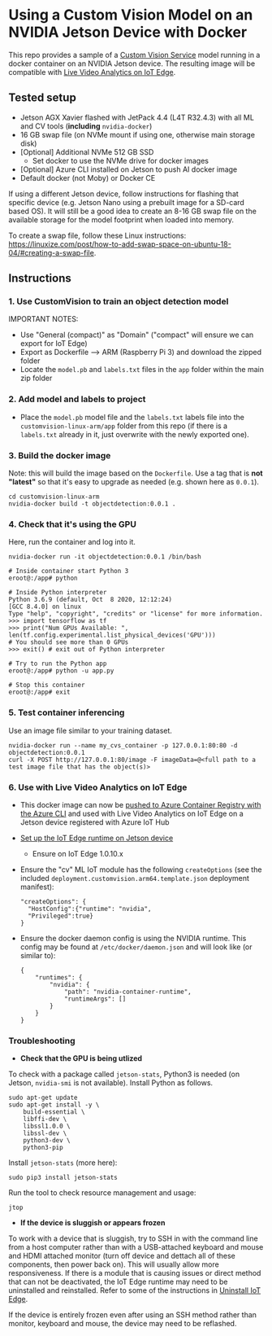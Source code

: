 # Using a Custom Vision Model on an NVIDIA Jetson Device with Docker

This repo provides a sample of a [Custom Vision Service](https://docs.microsoft.com/en-us/azure/cognitive-services/custom-vision-service/) model running in a docker container on an NVIDIA Jetson device.  The resulting image will be compatible with [Live Video Analytics on IoT Edge](https://docs.microsoft.com/en-us/azure/media-services/live-video-analytics-edge/).

## Tested setup

- Jetson AGX Xavier flashed with JetPack 4.4 (L4T R32.4.3) with all ML and CV tools (**including** `nvidia-docker`)
- 16 GB swap file (on NVMe mount if using one, otherwise main storage disk)
- [Optional] Additional NVMe 512 GB SSD
  - Set docker to use the NVMe drive for docker images
- [Optional] Azure CLI installed on Jetson to push AI docker image
- Default docker (not Moby) or Docker CE

If using a different Jetson device, follow instructions for flashing that specific device (e.g. Jetson Nano using a prebuilt image for a SD-card based OS).  It will still be a good idea to create an 8-16 GB swap file on the available storage for the model footprint when loaded into memory.

To create a swap file, follow these Linux instructions:  https://linuxize.com/post/how-to-add-swap-space-on-ubuntu-18-04/#creating-a-swap-file.

## Instructions

### 1. Use CustomVision to train an object detection model

IMPORTANT NOTES:
  - Use "General (compact)" as "Domain" ("compact" will ensure we can export for IoT Edge)
  - Export as Dockerfile --> ARM (Raspberry Pi 3) and download the zipped folder
  - Locate the `model.pb` and `labels.txt` files in the `app` folder within the main zip folder

### 2. Add model and labels to project

- Place the `model.pb` model file and the `labels.txt` labels file into the `customvision-linux-arm/app` folder from this repo (if there is a `labels.txt` already in it, just overwrite with the newly exported one).

### 3. Build the docker image

Note:  this will build the image based on the `Dockerfile`.  Use a tag that is **not "latest"** so that it's easy to upgrade as needed (e.g. shown here as `0.0.1`).

```
cd customvision-linux-arm
nvidia-docker build -t objectdetection:0.0.1 .
```

### 4. Check that it's using the GPU

Here, run the container and log into it.

```
nvidia-docker run -it objectdetection:0.0.1 /bin/bash

# Inside container start Python 3
eroot@:/app# python

# Inside Python interpreter
Python 3.6.9 (default, Oct  8 2020, 12:12:24) 
[GCC 8.4.0] on linux
Type "help", "copyright", "credits" or "license" for more information.
>>> import tensorflow as tf
>>> print("Num GPUs Available: ", len(tf.config.experimental.list_physical_devices('GPU')))
# You should see more than 0 GPUs
>>> exit() # exit out of Python interpreter

# Try to run the Python app
eroot@:/app# python -u app.py

# Stop this container
eroot@:/app# exit
```

### 5. Test container inferencing

Use an image file similar to your training dataset.

```
nvidia-docker run --name my_cvs_container -p 127.0.0.1:80:80 -d objectdetection:0.0.1
curl -X POST http://127.0.0.1:80/image -F imageData=@<full path to a test image file that has the object(s)>
```

### 6. Use with Live Video Analytics on IoT Edge

  - This docker image can now be [pushed to Azure Container Registry with the Azure CLI](https://docs.microsoft.com/en-us/azure/container-registry/container-registry-get-started-docker-cli) and used with Live Video Analytics on IoT Edge on a Jetson device registered with Azure IoT Hub

- [Set up the IoT Edge runtime on Jetson device](https://docs.microsoft.com/en-us/azure/iot-edge/how-to-install-iot-edge?view=iotedge-2018-06&tabs=linux)
  - Ensure on IoT Edge 1.0.10.x

- Ensure the "cv" ML IoT module has the following `createOptions` (see the included `deployment.customvision.arm64.template.json` deployment manifest):

    ```
    "createOptions": {
      "HostConfig":{"runtime": "nvidia",
      "Privileged":true}
    }
    ```

- Ensure the docker daemon config is using the NVIDIA runtime.  This config may be found at `/etc/docker/daemon.json` and will look like (or similar to):

    ```
    {
        "runtimes": {
            "nvidia": {
                "path": "nvidia-container-runtime",
                "runtimeArgs": []
            }
        }
    }
    ```
### Troubleshooting

- **Check that the GPU is being utlized**

To check with a package called `jetson-stats`, Python3 is needed (on Jetson, `nvidia-smi` is not available).  Install Python as follows.

```
sudo apt-get update
sudo apt-get install -y \
    build-essential \
    libffi-dev \
    libssl1.0.0 \
    libssl-dev \
    python3-dev \
    python3-pip
```

Install `jetson-stats` (more here):

```
sudo pip3 install jetson-stats
```

Run the tool to check resource management and usage:

```
jtop
```

- **If the device is sluggish or appears frozen**

To work with a device that is sluggish, try to SSH in with the command line from a host computer rather than with a USB-attached keyboard and mouse and HDMI attached monitor (turn off device and dettach all of these components, then power back on).  This will usually allow more responsiveness.  If there is a module that is causing issues or direct method that can not be deactivated, the IoT Edge runtime may need to be uninstalled and reinstalled.  Refer to some of the instructions in [Uninstall IoT Edge](https://docs.microsoft.com/en-us/azure/iot-edge/how-to-install-iot-edge?view=iotedge-2018-06&tabs=linux#uninstall-iot-edge).

If the device is entirely frozen even after using an SSH method rather than monitor, keyboard and mouse, the device may need to be reflashed.


